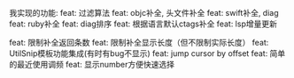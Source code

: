 我实现的功能:
feat: 过滤算法
feat: objc补全, 头文件补全
feat: swift补全, diag
feat: ruby补全
feat: diag排序
feat: 根据语言默认ctags补全
feat: lsp增量更新

feat: 限制补全返回条数
feat: 限制补全显示长度（但不限制实际长度）
feat: UtilSnip模板功能集成(有时有bug不显示)
feat: jump cursor by offset
feat: 简单的最近使用调频
feat: 显示number方便快速选择
